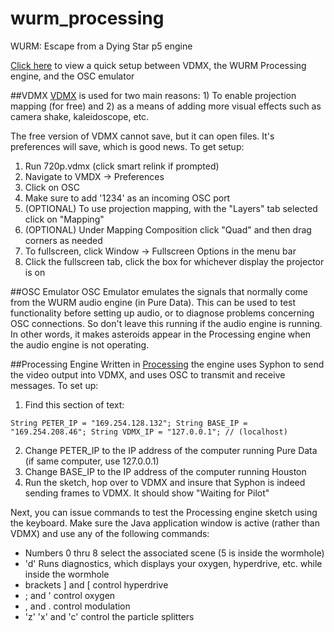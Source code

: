 # wurm_processing
WURM: Escape from a Dying Star p5 engine

[Click here](https://www.youtube.com/watch?v=9EvH_BHkFEQ&feature=youtu.be) to view a quick setup between VDMX, the WURM Processing engine, and the OSC emulator

##VDMX
[VDMX](http://vidvox.net) is used for two main reasons: 1) To enable projection mapping (for free) and 2) as a means of adding more visual effects
such as camera shake, kaleidoscope, etc.

The free version of VDMX cannot save, but it can open files. It's preferences will save, which is good news. To get setup:

1. Run 720p.vdmx (click smart relink if prompted)
2. Navigate to VMDX -> Preferences
3. Click on OSC
4. Make sure to add '1234' as an incoming OSC port
5. (OPTIONAL) To use projection mapping, with the "Layers" tab selected click on "Mapping"
6. (OPTIONAL) Under Mapping Composition click "Quad" and then drag corners as needed
7. To fullscreen, click Window -> Fullscreen Options in the menu bar
8. Click the fullscreen tab, click the box for whichever display the projector is on

##OSC Emulator
OSC Emulator emulates the signals that normally come from the WURM audio engine (in Pure Data). This can be used to test functionality before setting up audio, or to diagnose problems concerning OSC connections. So don't leave this running if the audio engine is running. In other words, it makes asteroids appear in the Processing engine when the audio engine is not operating.

##Processing Engine
Written in [Processing](http://processing.org) the engine uses Syphon to send the video output into VDMX, and uses OSC to transmit and receive messages. To set up:

1. Find this section of text:

`String PETER_IP = "169.254.128.132";
String BASE_IP = "169.254.208.46";
String VDMX_IP = "127.0.0.1"; // (localhost)`

2. Change PETER_IP to the IP address of the computer running Pure Data (if same computer, use 127.0.0.1)
3. Change BASE_IP to the IP address of the computer running Houston
4. Run the sketch, hop over to VDMX and insure that Syphon is indeed sending frames to VDMX. It should show "Waiting for Pilot"

Next, you can issue commands to test the Processing engine sketch using the keyboard. Make sure the Java application window is active (rather than VDMX) and use any of the following commands:
- Numbers 0 thru 8 select the associated scene (5 is inside the wormhole)
- 'd' Runs diagnostics, which displays your oxygen, hyperdrive, etc. while inside the wormhole
- brackets ] and [ control hyperdrive
- ; and ' control oxygen
- , and . control modulation
- 'z' 'x' and 'c' control the particle splitters
